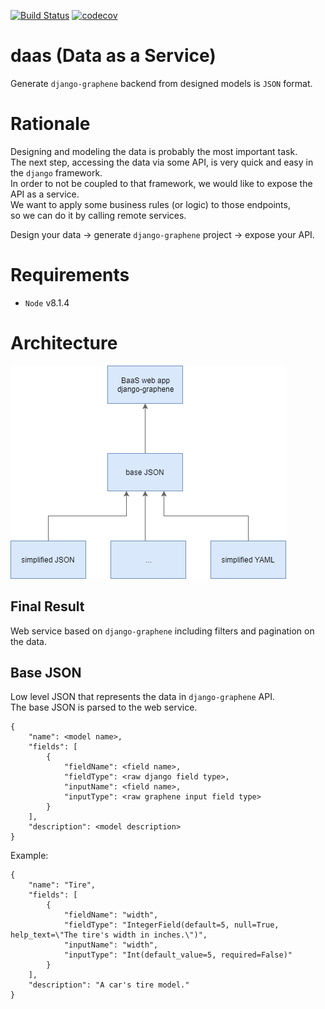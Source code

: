 [![Build Status](https://travis-ci.org/itaied246/daas.svg?branch=master)](https://travis-ci.org/itaied246/daas)
[![codecov](https://codecov.io/gh/itaied246/daas/branch/master/graph/badge.svg)](https://codecov.io/gh/itaied246/daas)

# daas (Data as a Service)

Generate `django-graphene` backend from designed models is `JSON` format.

# Rationale

Designing and modeling the data is probably the most important task.  
The next step, accessing the data via some API, is very quick and easy in the `django` framework.  
In order to not be coupled to that framework, we would like to expose the API as a service.  
We want to apply some business rules (or logic) to those endpoints,  
so we can do it by calling remote services.

Design your data -> generate `django-graphene` project -> expose your API.

# Requirements

- `Node` v8.1.4

# Architecture

![architecture](docs/architecture.png)

## Final Result

Web service based on `django-graphene` including filters and pagination on the data.

## Base JSON

Low level JSON that represents the data in `django-graphene` API.  
The base JSON is parsed to the web service.

```
{
    "name": <model name>,
    "fields": [
        {
            "fieldName": <field name>,
            "fieldType": <raw django field type>,
            "inputName": <field name>,
            "inputType": <raw graphene input field type>
        }
    ],
    "description": <model description>
}
```

Example:

```
{
    "name": "Tire",
    "fields": [
        {
            "fieldName": "width",
            "fieldType": "IntegerField(default=5, null=True, help_text=\"The tire's width in inches.\")",
            "inputName": "width",
            "inputType": "Int(default_value=5, required=False)"
        }
    ],
    "description": "A car's tire model."
}
```